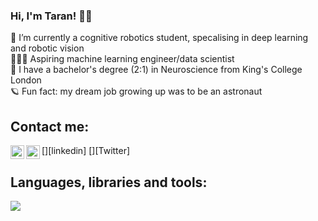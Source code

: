 ### Hi, I'm Taran! 👋🏽

🌱 I’m currently a cognitive robotics student, specalising in deep learning and robotic vision \
👩🏽‍💻 Aspiring machine learning engineer/data scientist \
🧠 I have a bachelor's degree (2:1) in Neuroscience from King's College London \
🪐 Fun fact: my dream job growing up was to be an astronaut 

## Contact me: ##
[<img align="left" alt="taranjit-sehmbi | LinkedIn" width="22px" src="https://cdn.jsdelivr.net/npm/simple-icons@v3/icons/linkedin.svg" />][linkedin]
[<img align="left" alt="Taranks7 | Twitter" width="22px" src="https://cdn.jsdelivr.net/npm/simple-icons@v3/icons/twitter.svg" />][Twitter]


## Languages, libraries and tools: ### 




<img src="https://github-readme-stats.vercel.app/api?username=taranks7&&show_icons=true&title_color=ffffff&icon_color=bb2acf&text_color=daf7dc&bg_color=151538">
